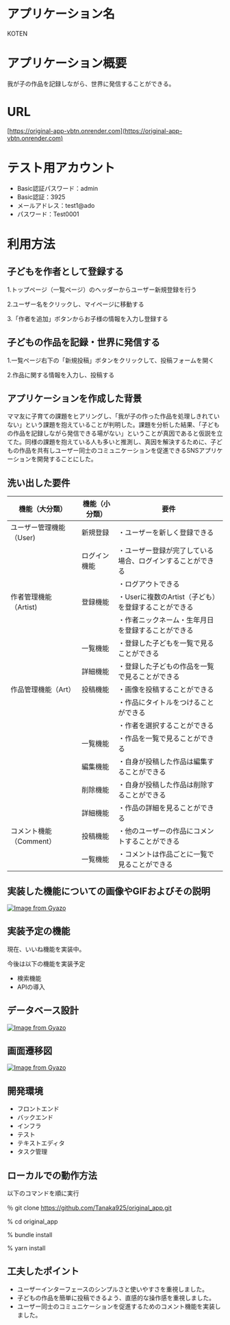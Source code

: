 # アプリケーション名

KOTEN

# アプリケーション概要

我が子の作品を記録しながら、世界に発信することができる。

# URL

[https://original-app-vbtn.onrender.com](https://original-app-vbtn.onrender.com)

# テスト用アカウント

- Basic認証パスワード：admin
- Basic認証：3925
- メールアドレス：test1@ado
- パスワード：Test0001

# 利用方法

## 子どもを作者として登録する

1.トップページ（一覧ページ）のヘッダーからユーザー新規登録を行う

2.ユーザー名をクリックし、マイページに移動する

3.「作者を追加」ボタンからお子様の情報を入力し登録する

## 子どもの作品を記録・世界に発信する

1.一覧ページ右下の「新規投稿」ボタンをクリックして、投稿フォームを開く

2.作品に関する情報を入力し、投稿する

## アプリケーションを作成した背景

ママ友に子育ての課題をヒアリングし、「我が子の作った作品を処理しきれていない」という課題を抱えていることが判明した。課題を分析した結果、「子どもの作品を記録しながら発信できる場がない」ということが真因であると仮説を立てた。同様の課題を抱えている人も多いと推測し、真因を解決するために、子どもの作品を共有しユーザー同士のコミュニケーションを促進できるSNSアプリケーションを開発することにした。

## 洗い出した要件

| 機能（大分類） | 機能（小分類） | 要件 |
| --- | --- | --- |
| ユーザー管理機能（User) | 新規登録 | ・ユーザーを新しく登録できる |
|  | ログイン機能 | ・ユーザー登録が完了している場合、ログインすることができる |
|  |  | ・ログアウトできる |
| 作者管理機能（Artist) | 登録機能 | ・Userに複数のArtist（子ども）を登録することができる
|  |  | ・作者ニックネーム・生年月日を登録することができる |
|  | 一覧機能 | ・登録した子どもを一覧で見ることができる |
|  | 詳細機能 | ・登録した子どもの作品を一覧で見ることができる |
| 作品管理機能（Art） | 投稿機能 | ・画像を投稿することができる
|  |  | ・作品にタイトルをつけることができる
|  |  | ・作者を選択することができる |
|  | 一覧機能 | ・作品を一覧で見ることができる |
|  | 編集機能 | ・自身が投稿した作品は編集することができる |
|  | 削除機能 | ・自身が投稿した作品は削除することができる |
|  | 詳細機能 | ・作品の詳細を見ることができる |
| コメント機能（Comment） | 投稿機能 | ・他のユーザーの作品にコメントすることができる |
|  | 一覧機能 | ・コメントは作品ごとに一覧で見ることができる |

## 実装した機能についての画像やGIFおよびその説明
[![Image from Gyazo](https://i.gyazo.com/7930b96f8c9393b0e8e4ea0af5034a75.jpg)](https://gyazo.com/7930b96f8c9393b0e8e4ea0af5034a75)

## 実装予定の機能

現在、いいね機能を実装中。

今後は以下の機能を実装予定

- 検索機能
- APIの導入

## データベース設計

[![Image from Gyazo](https://i.gyazo.com/972249077e7075bbfb780c51be7cd12f.png)](https://gyazo.com/972249077e7075bbfb780c51be7cd12f)

## 画面遷移図

[![Image from Gyazo](https://i.gyazo.com/f5d695aac688a6c1b1c85e254e453447.png)](https://gyazo.com/f5d695aac688a6c1b1c85e254e453447)

## 開発環境

- フロントエンド
- バックエンド
- インフラ
- テスト
- テキストエディタ
- タスク管理

## ローカルでの動作方法

以下のコマンドを順に実行

％ git clone https://github.com/Tanaka925/original_app.git

% cd original_app

% bundle install

% yarn install

 ## 工夫したポイント

- ユーザーインターフェースのシンプルさと使いやすさを重視しました。
- 子どもの作品を簡単に投稿できるよう、直感的な操作感を重視しました。
- ユーザー同士のコミュニケーションを促進するためのコメント機能を実装しました。